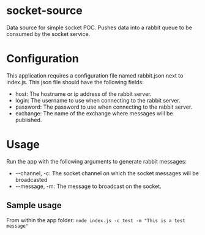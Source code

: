 # socket-source
Data source for simple socket POC. Pushes data into a rabbit queue to be consumed by the socket service.

# Configuration
This application requires a configuration file named rabbit.json next to index.js. This json file should have the following fields:
* host: The hostname or ip address of the rabbit server.
* login: The username to use when connecting to the rabbit server.
* password: The password to use when connecting to the rabbit server.
* exchange: The name of the exchange where messages will be published.

# Usage
Run the app with the following arguments to generate rabbit messages:
* --channel, -c: The socket channel on which the socket messages will be broadcasted
* --message, -m: The message to broadcast on the socket.
 
## Sample usage
From within the app folder:
`node index.js -c test -m "This is a test message"`
